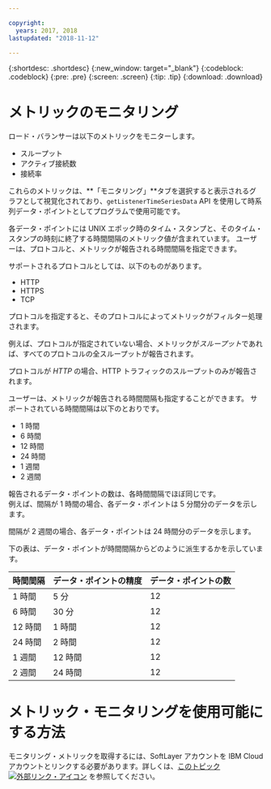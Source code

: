 ```yaml
---

copyright:
  years: 2017, 2018
lastupdated: "2018-11-12"

---
```


{:shortdesc: .shortdesc}
{:new_window: target="_blank"}
{:codeblock: .codeblock}
{:pre: .pre}
{:screen: .screen}
{:tip: .tip}
{:download: .download}

# メトリックのモニタリング

ロード・バランサーは以下のメトリックをモニターします。 

* スループット
* アクティブ接続数
* 接続率

これらのメトリックは、**「モニタリング」**タブを選択すると表示されるグラフとして視覚化されており、`getListenerTimeSeriesData` API を使用して時系列データ・ポイントとしてプログラムで使用可能です。

各データ・ポイントには UNIX エポック時のタイム・スタンプと、そのタイム・スタンプの時刻に終了する時間間隔のメトリック値が含まれています。 ユーザーは、プロトコルと、メトリックが報告される時間間隔を指定できます。 

サポートされるプロトコルとしては、以下のものがあります。

* HTTP
* HTTPS
* TCP

プロトコルを指定すると、そのプロトコルによってメトリックがフィルター処理されます。

例えば、プロトコルが指定されていない場合、メトリックが*スループット*であれば、すべてのプロトコルの全スループットが報告されます。

プロトコルが *HTTP* の場合、HTTP トラフィックのスループットのみが報告されます。

ユーザーは、メトリックが報告される時間間隔も指定することができます。 サポートされている時間間隔は以下のとおりです。 

* 1 時間
* 6 時間
* 12 時間
* 24 時間
* 1 週間
* 2 週間

報告されるデータ・ポイントの数は、各時間間隔でほぼ同じです。  
例えば、間隔が 1 時間の場合、各データ・ポイントは 5 分間分のデータを示します。

間隔が 2 週間の場合、各データ・ポイントは 24 時間分のデータを示します。

下の表は、データ・ポイントが時間間隔からどのように派生するかを示しています。

| 時間間隔 | データ・ポイントの精度 | データ・ポイントの数 |                                                                                              
| ------------------------------------------ | --------------------------------------------------- | -------------------|
| 1 時間    | 5 分 | 12   |
| 6 時間   | 30 分 | 12  |
| 12 時間  | 1 時間 | 12 |
| 24 時間  | 2 時間 | 12 |
| 1 週間    | 12 時間 | 12 |
| 2 週間  | 24 時間 | 12 |

# メトリック・モニタリングを使用可能にする方法

モニタリング・メトリックを取得するには、SoftLayer アカウントを IBM Cloud アカウントとリンクする必要があります。詳しくは、[このトピック ![外部リンク・アイコン](../../icons/launch-glyph.svg "外部リンク・アイコン")](/docs/account/softlayerlink.html#link_user_account) を参照してください。
